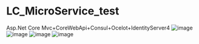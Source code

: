 # LC_MicroService_test
Asp.Net Core Mvc+CoreWebApi+Consul+Ocelot+IdentityServer4
![image](https://user-images.githubusercontent.com/26539681/115856742-719e9a00-a45f-11eb-8a9d-516de89b5ae0.png)
![image](https://user-images.githubusercontent.com/26539681/115855555-f2f52d00-a45d-11eb-9afc-d5f47c5b1ef4.png)
![image](https://user-images.githubusercontent.com/26539681/115856165-bbd34b80-a45e-11eb-8d99-007a9ac0d7df.png)
![image](https://user-images.githubusercontent.com/26539681/115857359-2cc73300-a460-11eb-91f5-beebd372a342.png)
